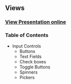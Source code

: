 ## Views
### [View Presentation online](http://rawgit.com/TelerikAcademy/Mobile-Applications-for-Android/master/07.%20Views/slides/index.html)
### Table of Contents
- Input Controls
  - Buttons
  - Text Fields
  - Check boxes
  - Toggle Buttons
  - Spinners
  - Pickers